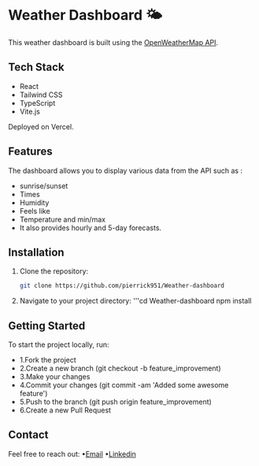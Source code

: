 # Weather Dashboard 🌤️

This weather dashboard is built using the [OpenWeatherMap API](https://openweathermap.org/api).

## Tech Stack
- React
- Tailwind CSS
- TypeScript
- Vite.js

Deployed on Vercel.

## Features
The dashboard allows you to display various data from the API such as :

- sunrise/sunset
- Times
-  Humidity
-  Feels like
-  Temperature and min/max
-  It also provides hourly and 5-day forecasts.

## Installation

1. Clone the repository:

   ```bash
   git clone https://github.com/pierrick951/Weather-dashboard
   
2. Navigate to your project directory:
 '''cd Weather-dashboard
   npm install

   
## Getting Started
To start the project locally, run:

- 1.Fork the project
- 2.Create a new branch (git checkout -b feature_improvement)
- 3.Make your changes
- 4.Commit your changes (git commit -am 'Added some awesome feature')
- 5.Push to the branch (git push origin feature_improvement)
- 6.Create a new Pull Request


## Contact
Feel free to reach out:
•[Email](bernard.pierrick0@gmail.com)
•[Linkedin](https://www.linkedin.com/in/pierrick-bernard-etuve/)

